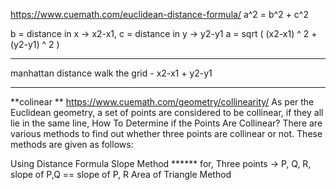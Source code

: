 https://www.cuemath.com/euclidean-distance-formula/
a^2 = b^2 + c^2


b = distance in x -> x2-x1,  c = distance in y -> y2-y1
a = sqrt ( (x2-x1) ^ 2    +    (y2-y1) ^ 2  )

--------

manhattan distance
walk the grid - x2-x1 + y2-y1

-----

**colinear **
https://www.cuemath.com/geometry/collinearity/
As per the Euclidean geometry, a set of points are considered to be collinear, if they all lie in the same line,
How To Determine if the Points Are Collinear?
There are various methods to find out whether three points are collinear or not. These methods are given as follows:

Using Distance Formula
Slope Method   ******   for, Three points -> P, Q, R, slope of P,Q == slope of P, R
Area of Triangle Method


